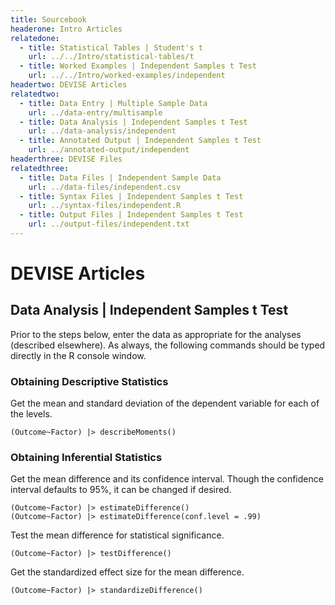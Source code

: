 ```yaml
---
title: Sourcebook
headerone: Intro Articles
relatedone:
  - title: Statistical Tables | Student's t
    url: ../../Intro/statistical-tables/t
  - title: Worked Examples | Independent Samples t Test
    url: ../../Intro/worked-examples/independent
headertwo: DEVISE Articles
relatedtwo:
  - title: Data Entry | Multiple Sample Data
    url: ../data-entry/multisample
  - title: Data Analysis | Independent Samples t Test
    url: ../data-analysis/independent
  - title: Annotated Output | Independent Samples t Test
    url: ../annotated-output/independent
headerthree: DEVISE Files
relatedthree:
  - title: Data Files | Independent Sample Data
    url: ../data-files/independent.csv
  - title: Syntax Files | Independent Samples t Test
    url: ../syntax-files/independent.R
  - title: Output Files | Independent Samples t Test
    url: ../output-files/independent.txt
---
```


# DEVISE Articles

## Data Analysis | Independent Samples t Test

Prior to the steps below, enter the data as appropriate for the analyses (described elsewhere). As always, the following commands should be typed directly in the R console window.

### Obtaining Descriptive Statistics

Get the mean and standard deviation of the dependent variable for each of the levels.

```{r}
(Outcome~Factor) |> describeMoments()
```

### Obtaining Inferential Statistics

Get the mean difference and its confidence interval. Though the confidence interval defaults to 95%, it can be changed if desired.

```{r}
(Outcome~Factor) |> estimateDifference()
(Outcome~Factor) |> estimateDifference(conf.level = .99)
```

Test the mean difference for statistical significance.

```{r}
(Outcome~Factor) |> testDifference()
```

Get the standardized effect size for the mean difference.

```{r}
(Outcome~Factor) |> standardizeDifference()
```
